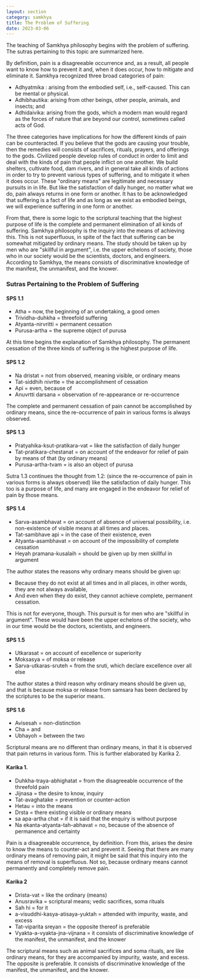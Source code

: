 ```yaml
---
layout: section
category: samkhya
title: The Problem of Suffering
date: 2023-03-06
---
```

The teaching of Samkhya philosophy begins with the problem of suffering. The sutras pertaining to this topic are summarized here.

By definition, pain is a disagreeable occurrence and, as a result, all people want to know how to prevent it and, when it does occur, how to mitigate and eliminate it. Samkhya recognized three broad categories of pain: 
- Adhyatmika : arising from the embodied self, i.e., self-caused. This can be mental or physical.
- Adhibhautika: arising from other beings, other people, animals, and  insects; and
- Adhidaivika: arising from the gods, which a modern man would regard as the forces of nature that are beyond our control, sometimes called acts of God.
	
The three categories have implications for how the different kinds of pain can be counteracted. If you believe that the gods are causing your trouble, then the remedies will consists of sacrifices, rituals, prayers, and offerings to the gods. Civilized people develop rules of conduct in order to limit and deal with the kinds of pain that people inflict on one another. We build shelters, cultivate food, dam rivers, and in general take all kinds of actions in order to try to prevent various types of suffering, and to mitigate it when it does occur. These "ordinary means" are legitimate and necessary pursuits in in life. But like the satisfaction of daily hunger, no matter what we do, pain always returns in one form or another. It has to be acknowledged that suffering is a fact of life and as long as we exist as embodied beings, we will experience suffering in one form or another.  

From that, there is some logic to the scriptural teaching that the highest purpose of life is the complete and permanent elimination of all kinds of suffering. Samkhya philosophy is the inquiry into the means of achieving this. This is not superfluous, in spite of the fact that suffering can be somewhat mitigated by ordinary means. The study should be taken up by men who are "skillful in argument", i.e. the upper echelons of society, those who in our society would be the scientists, doctors, and engineers. According to Samkhya, the means consists of discriminative knowledge of the manifest, the unmanifest, and the knower. 

### Sutras Pertaining to the Problem of Suffering

#### SPS 1.1
- Atha = now, the beginning of an undertaking, a good omen
- Trividha-duhkha = threefold suffering
- Atyanta-nirvritti = permanent cessation
- Purusa-artha = the supreme object of purusa

At this time begins the explanation of Samkhya philosophy. The permanent cessation of the three kinds of suffering is the highest purpose of life.

#### SPS  1.2
- Na dristat = not from observed, meaning visible, or ordinary means
- Tat-siddhih nivrtte = the accomplishment of cessation
- Api = even, because of 
- Anuvrtti darsana = observation of re-appearance or re-occurrence

The complete and permanent cessation of pain cannot be accomplished by ordinary means, since the re-occurrence of pain in various forms is always observed.

#### SPS 1.3
- Pratyahika-ksut-pratikara-vat = like the satisfaction of daily hunger
- Tat-pratikara-chestanat = on account of the endeavor for relief of pain by means of that (by ordinary means)
- Purusa-artha-tvam = is also an object of purusa

Sutra 1.3 continues the thought from 1.2: (since the re-occurrence of pain in various forms is always observed) like the satisfaction of daily hunger. This too is a purpose of life, and many are engaged in the endeavor for relief of pain by those means.

#### SPS 1.4
- Sarva-asambhavat = on account of absence of universal possibility, i.e. non-existence of visible means at all times and places.
- Tat-sambhave api = in the case of their existence, even
- Atyanta-asambhavat = on account of the impossibility of complete cessation
- Heyah pramana-kusalaih = should be given up by men skillful in argument 

The author states the reasons why ordinary means should be given up:
- Because they do not exist at all times and in all places, in other words, they are not always available,
- And even when they do exist, they cannot achieve complete, permanent cessation.
	
This is not for everyone, though. This pursuit is for men who are "skillful in argument". These would have been the upper echelons of the society, who in our time would be the doctors, scientists, and engineers.

#### SPS 1.5
- Utkarasat = on account of excellence or superiority
- Moksasya = of moksa or release
- Sarva-utkaras-sruteh = from the sruti, which declare excellence over all else

The author states a third reason why ordinary means should be given up, and that is because moksa or release from samsara has been declared by the scriptures to be the superior means.

#### SPS 1.6
- Avisesah = non-distinction
- Cha = and
- Ubhayoh = between the two

Scriptural means are no different than ordinary means, in that it is observed that pain returns in various form. This is further elaborated by Karika 2.

#### Karika 1.
- Duhkha-traya-abhighatat =  from the disagreeable occurrence of the threefold pain
- Jijnasa = the desire to know, inquiry
- Tat-avaghatake = prevention or counter-action
- Hetau = into the means
- Drsta = there existing visible or ordinary means
- sa apa-artha chat = if it is said that the enquiry is without purpose
- Na ekanta-atyanta-tah-abhavat = no, because of the absence of permanence and certainty

Pain is a disagreeable occurrence, by definition. From this, arises the desire to know the means to counter-act and prevent it. Seeing that there are many ordinary means of removing pain, it might be said that this inquiry into the means of removal is superfluous. Not so, because ordinary means cannot permanently and completely remove pain.

#### Karika 2
- Drista-vat = like the ordinary (means)
- Anusravika = scriptural means; vedic sacrifices, soma rituals
- Sah hi = for it
- a-visuddhi-kasya-atisaya-yuktah = attended with impurity, waste, and excess
- Tat-viparita sreyan = the opposite thereof is preferable
- Vyakta-a-vyakta-jna-vijnana = it consists of discriminative knowledge of the manifest, the unmanifest, and the knower 

The scriptural means such as animal sacrifices and soma rituals, are like ordinary means, for they are accompanied by impurity, waste, and excess. The opposite is preferable. It consists of discriminative knowledge of the manifest, the unmanifest, and the knower.

